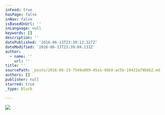 ```yaml
---
inFeed: true
hasPage: false
inNav: false
isBasedOnUrl: ''
inLanguage: null
keywords: []
description: ''
datePublished: '2016-06-13T23:39:13.327Z'
dateModified: '2016-06-13T23:39:04.131Z'
author:
  - name: ''
    url: ''
title: ''
sourcePath: _posts/2016-06-13-7549e009-45a1-4bb9-ac5b-10422a79bbb2.md
authors: []
publisher: null
starred: true
_type: Blurb

---
```

![](https://s3-us-west-2.amazonaws.com/the-grid-img/p/617147cae0c11c37fab0c2836e6193eec902d169.jpg)